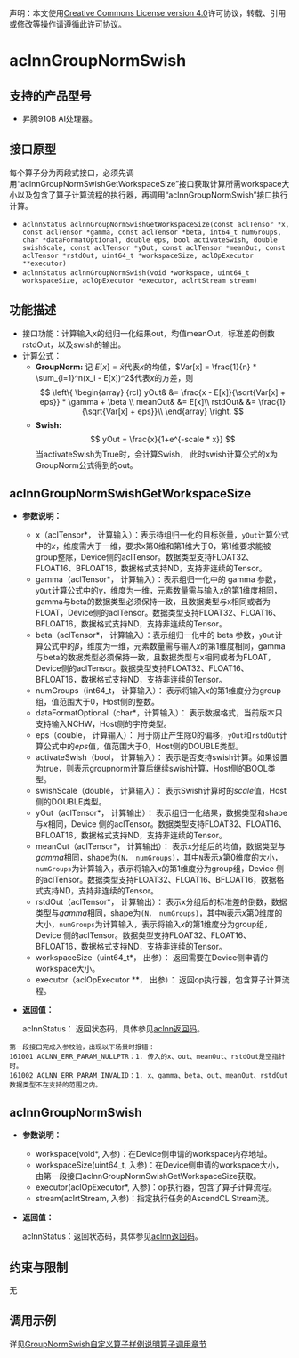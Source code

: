 声明：本文使用[Creative Commons License version 4.0](https://creativecommons.org/licenses/by/4.0/legalcode)许可协议，转载、引用或修改等操作请遵循此许可协议。

# aclnnGroupNormSwish

## 支持的产品型号

- 昇腾910B AI处理器。

## 接口原型

每个算子分为两段式接口，必须先调用“aclnnGroupNormSwishGetWorkspaceSize”接口获取计算所需workspace大小以及包含了算子计算流程的执行器，再调用“aclnnGroupNormSwish”接口执行计算。

+ `aclnnStatus aclnnGroupNormSwishGetWorkspaceSize(const aclTensor *x, const aclTensor *gamma, const aclTensor *beta, int64_t numGroups, char *dataFormatOptional, double eps, bool activateSwish, double swishScale, const aclTensor *yOut, const aclTensor *meanOut, const aclTensor *rstdOut, uint64_t *workspaceSize, aclOpExecutor **executor)`
+ `aclnnStatus aclnnGroupNormSwish(void *workspace, uint64_t workspaceSize, aclOpExecutor *executor, aclrtStream stream)`

## 功能描述

+ 接口功能：计算输入x的组归一化结果out，均值meanOut，标准差的倒数rstdOut，以及swish的输出。
+ 计算公式：
  - **GroupNorm:**
  记 $E[x] = \bar{x}$代表$x$的均值，$Var[x] = \frac{1}{n} * \sum_{i=1}^n(x_i - E[x])^2$代表$x$的方差，则
  $$
  \left\{
  \begin{array} {rcl}
  yOut& &= \frac{x - E[x]}{\sqrt{Var[x] + eps}} * \gamma + \beta \\
  meanOut& &= E[x]\\
  rstdOut& &= \frac{1}{\sqrt{Var[x] + eps}}\\
  \end{array}
  \right.
  $$
  - **Swish:**
  $$
  yOut = \frac{x}{1+e^{-scale * x}}
  $$
      当activateSwish为True时，会计算Swish， 此时swish计算公式的x为GroupNorm公式得到的out。

## aclnnGroupNormSwishGetWorkspaceSize

- **参数说明：**

  * x（aclTensor*， 计算输入）：表示待组归一化的目标张量，`yOut`计算公式中的$x$，维度需大于一维，要求x第0维和第1维大于0，第1维要求能被group整除，Device侧的aclTensor。数据类型支持FLOAT32、FLOAT16、BFLOAT16，数据格式支持ND，支持非连续的Tensor。
  * gamma（aclTensor*， 计算输入）：表示组归一化中的 gamma 参数，`yOut`计算公式中的$\gamma$，维度为一维，元素数量需与输入$x$的第1维度相同，gamma与beta的数据类型必须保持一致，且数据类型与x相同或者为FLOAT，Device侧的aclTensor。数据类型支持FLOAT32、FLOAT16、BFLOAT16，数据格式支持ND，支持非连续的Tensor。
  * beta（aclTensor*， 计算输入）：表示组归一化中的 beta 参数，`yOut`计算公式中的$\beta$，维度为一维，元素数量需与输入$x$的第1维度相同，gamma与beta的数据类型必须保持一致，且数据类型与x相同或者为FLOAT，Device侧的aclTensor。数据类型支持FLOAT32、FLOAT16、BFLOAT16，数据格式支持ND，支持非连续的Tensor。
  * numGroups（int64\_t， 计算输入）： 表示将输入$x$的第1维度分为group组，值范围大于0，Host侧的整数。
  * dataFormatOptional（char*，计算输入）： 表示数据格式，当前版本只支持输入NCHW，Host侧的字符类型。
  * eps（double， 计算输入）： 用于防止产生除0的偏移，`yOut`和`rstdOut`计算公式中的$eps$值，值范围大于0，Host侧的DOUBLE类型。
  * activateSwish（bool， 计算输入）： 表示是否支持swish计算。如果设置为true，则表示groupnorm计算后继续swish计算，Host侧的BOOL类型。
  * swishScale（double， 计算输入）： 表示Swish计算时的$scale$值，Host侧的DOUBLE类型。
  * yOut（aclTensor*， 计算输出）： 表示组归一化结果，数据类型和shape与$x$相同，Device 侧的aclTensor。数据类型支持FLOAT32、FLOAT16、BFLOAT16，数据格式支持ND，支持非连续的Tensor。
  * meanOut（aclTensor*， 计算输出）： 表示x分组后的均值，数据类型与$gamma$相同，shape为`(N， numGroups)`，其中`N`表示$x$第0维度的大小，`numGroups`为计算输入，表示将输入$x$的第1维度分为group组，Device 侧的aclTensor。数据类型支持FLOAT32、FLOAT16、BFLOAT16，数据格式支持ND，支持非连续的Tensor。
  * rstdOut（aclTensor*， 计算输出）： 表示x分组后的标准差的倒数，数据类型与$gamma$相同，shape为`(N， numGroups)`，其中`N`表示$x$第0维度的大小，`numGroups`为计算输入，表示将输入$x$的第1维度分为group组，Device 侧的aclTensor。数据类型支持FLOAT32、FLOAT16、BFLOAT16，数据格式支持ND，支持非连续的Tensor。
  * workspaceSize（uint64_t\*， 出参）： 返回需要在Device侧申请的workspace大小。
  * executor（aclOpExecutor **， 出参）： 返回op执行器，包含算子计算流程。

- **返回值：**

  aclnnStatus： 返回状态码，具体参见[aclnn返回码](https://www.hiascend.com/document/detail/zh/CANNCommunityEdition/800alpha003/apiref/aolapi/context/common/aclnn%E8%BF%94%E5%9B%9E%E7%A0%81_fuse.md)。

```
第一段接口完成入参校验，出现以下场景时报错：
161001 ACLNN_ERR_PARAM_NULLPTR：1. 传入的x、out、meanOut、rstdOut是空指针时。
161002 ACLNN_ERR_PARAM_INVALID：1. x、gamma、beta、out、meanOut、rstdOut数据类型不在支持的范围之内。
```

## aclnnGroupNormSwish

- **参数说明：**

  * workspace(void*, 入参)：在Device侧申请的workspace内存地址。
  * workspaceSize(uint64_t, 入参)：在Device侧申请的workspace大小，由第一段接口aclnnGroupNormSwishGetWorkspaceSize获取。
  * executor(aclOpExecutor*, 入参)：op执行器，包含了算子计算流程。
  * stream(aclrtStream, 入参)：指定执行任务的AscendCL Stream流。

- **返回值：**

  aclnnStatus：返回状态码，具体参见[aclnn返回码](https://www.hiascend.com/document/detail/zh/CANNCommunityEdition/800alpha003/apiref/aolapi/context/common/aclnn%E8%BF%94%E5%9B%9E%E7%A0%81_fuse.md)。

## 约束与限制
无

## 调用示例

详见[GroupNormSwish自定义算子样例说明算子调用章节](../README.md#算子调用)
